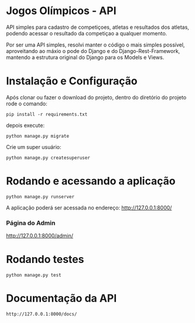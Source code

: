 # Jogos Olímpicos - API

API simples para cadastro de competiçoes, atletas e resultados dos atletas, podendo acessar o resultado da competiçao a qualquer momento.

Por ser uma API simples, resolvi manter o código o mais simples possível, aproveitando ao máxio o pode do Django e do Django-Rest-Framework, mantendo a estrutura original do Django para os Models e Views.

# Instalação e Configuração

Após clonar ou fazer o download do projeto, dentro do diretório do projeto rode o comando:

`pip install -r requirements.txt`

depois execute:

`python manage.py migrate`

Crie um super usuário:

`python manage.py createsuperuser`

# Rodando e acessando a aplicação
`python manage.py runserver`

A aplicação poderá ser acessada no endereço: http://127.0.0.1:8000/

### Página do Admin
http://127.0.0.1:8000/admin/

# Rodando testes
`python manage.py test`

# Documentação da API
`http://127.0.0.1:8000/docs/`